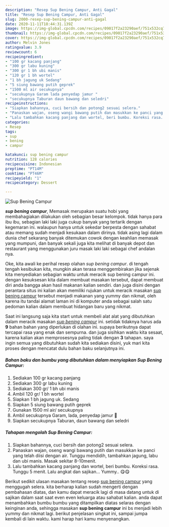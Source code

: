 ```yaml
---
description: "Resep Sup Bening Campur, Anti Gagal"
title: "Resep Sup Bening Campur, Anti Gagal"
slug: 2000-resep-sup-bening-campur-anti-gagal
date: 2020-11-11T18:44:31.139Z
image: https://img-global.cpcdn.com/recipes/09017f2a23290aef/751x532cq70/sup-bening-campur-foto-resep-utama.jpg
thumbnail: https://img-global.cpcdn.com/recipes/09017f2a23290aef/751x532cq70/sup-bening-campur-foto-resep-utama.jpg
cover: https://img-global.cpcdn.com/recipes/09017f2a23290aef/751x532cq70/sup-bening-campur-foto-resep-utama.jpg
author: Melvin Jones
ratingvalue: 3.9
reviewcount: 6
recipeingredient:
- "100 gr kacang panjang"
- "300 gr labu kuning"
- "300 gr 1 bh ubi manis"
- "120 gr 1 bh wortel"
- "1 bh jagung uk Sedang"
- "5 siung bawang putih geprek"
- "1500 ml air secukupnya"
- "secukupnya Garam lada penyedap jamur "
- "secukupnya Taburan daun bawang dan seledri"
recipeinstructions:
- "Siapkan bahannya, cuci bersih dan potong2 sesuai selera."
- "Panaskan wajan, oseng wangi bawang putih dan masukkan ke panci yang telah diisi dengan air. Tunggu mendidih, tambahkan jagung, labu dan ubi manis. Masak sekitar 8-10menit."
- "Lalu tambahkan kacang panjang dan wortel, beri bumbu. Koreksi rasa. Tunggu 5 menit. Lalu angkat dan sajikan... Yummy.. 😋😋"
categories:
- Resep
tags:
- sup
- bening
- campur

katakunci: sup bening campur 
nutrition: 128 calories
recipecuisine: Indonesian
preptime: "PT14M"
cooktime: "PT46M"
recipeyield: "1"
recipecategory: Dessert

---
```



![Sup Bening Campur](https://img-global.cpcdn.com/recipes/09017f2a23290aef/751x532cq70/sup-bening-campur-foto-resep-utama.jpg)

<b><i>sup bening campur</i></b>, Memasak merupakan suatu hobi yang membahagiakan dilakukan oleh sebagian besar kelompok. tidak hanya para ibu ibu, sebagian laki laki juga cukup banyak yang tertarik dengan kegemaran ini. walaupun hanya untuk sekedar berpesta dengan sahabat atau memang sudah menjadi kesukaan dalam dirinya. tidak asing lagi dalam dunia chef sekarang banyak ditemukan cowok dengan keahlian memasak yang mumpuni, dan banyak sekali juga kita melihat di banyak depot dan restaurant yang menggunakan juru masak laki laki sebagai chef andalan nya.

Oke, kita awali ke perihal resep olahan <i>sup bening campur</i>. di tengah tengah kesibukan kita, mungkin akan terasa menggembirakan jika sejenak kita menyediakan sebagian waktu untuk meracik sup bening campur ini. dengan kesuksesan kita dalam membuat masakan tersebut, dapat membuat diri anda bangga akan hasil makanan kalian sendiri. dan juga disini dengan perantara situs ini kalian akan memiliki rujukan untuk meracik masakan <u>sup bening campur</u> tersebut menjadi makanan yang yummy dan nikmat, oleh karena itu tandai alamat laman ini di komputer anda sebagai salah satu pedoman kalian dalam membuat hidangan baru yang nikmat.




Saat ini langsung saja kita start untuk membeli alat alat yang dibutuhkan dalam meracik masakan <u><i>sup bening campur</i></u> ini. setidak tidaknya harus ada <b>9</b> bahan bahan yang diperlukan di olahan ini. supaya berikutnya dapat tercapai rasa yang enak dan sempurna. dan juga sisihkan waktu kita sesaat, karena kalian akan memprosesnya paling tidak dengan <b>3</b> tahapan. saya ingin semua yang dibutuhkan sudah kita sediakan disini, yuk mari kita proses dengan mencatat dulu bahan baku selanjutnya ini.

<!--inarticleads1-->

##### Bahan baku dan bumbu yang dibutuhkan dalam menyiapkan Sup Bening Campur:

1. Sediakan 100 gr kacang panjang
1. Sediakan 300 gr labu kuning
1. Sediakan 300 gr/ 1 bh ubi manis
1. Ambil 120 gr/ 1 bh wortel
1. Siapkan 1 bh jagung uk. Sedang
1. Siapkan 5 siung bawang putih geprek
1. Gunakan 1500 ml air/ secukupnya
1. Ambil secukupnya Garam, lada, penyedap jamur 🍄
1. Siapkan secukupnya Taburan, daun bawang dan seledri




<!--inarticleads2-->

##### Tahapan mengolah Sup Bening Campur:

1. Siapkan bahannya, cuci bersih dan potong2 sesuai selera.
1. Panaskan wajan, oseng wangi bawang putih dan masukkan ke panci yang telah diisi dengan air. Tunggu mendidih, tambahkan jagung, labu dan ubi manis. Masak sekitar 8-10menit.
1. Lalu tambahkan kacang panjang dan wortel, beri bumbu. Koreksi rasa. Tunggu 5 menit. Lalu angkat dan sajikan... Yummy.. 😋😋




Berikut sedikit ulasan masakan tentang resep <u>sup bening campur</u> yang menggugah selera. kita berharap kalian sudah mengerti dengan pembahasan diatas, dan kamu dapat meracik lagi di masa datang untuk di sajikan dalam saat saat even even keluarga atau sahabat kalian. anda dapat menambahkan bumbu bumbu yang ditampilkan diatas selaras dengan keinginan anda, sehingga masakan <b>sup bening campur</b> ini bs menjadi lebih yummy dan nikmat lagi. berikut penjelasan singkat ini, sampai jumpa kembali di lain waktu. kami harap hari kamu menyenangkan.
